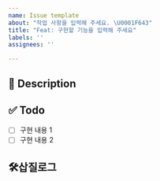 ```yaml
---
name: Issue template
about: "작업 사항을 입력해 주세요. \U0001F643"
title: "Feat: 구현할 기능을 입력해 주세요"
labels: ''
assignees: ''

---
```


## 🚧 Description
<!-- 설명을 작성해 주세요. -->


## ✅ Todo
- [ ] 구현 내용 1
- [ ] 구현 내용 2 

## 🛠️삽질로그
<!-- 참고한 블로그나 깨달은 점 등 삽질 내용을 기록해주세요 -->
